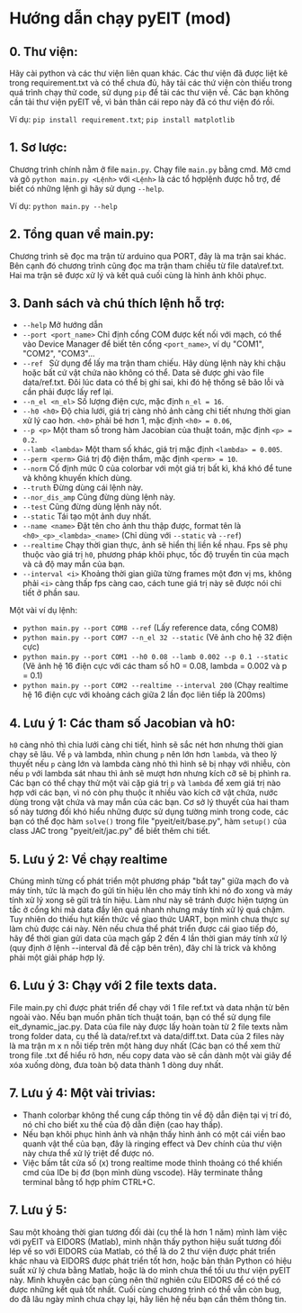 # Hướng dẫn chạy pyEIT (mod)

## 0. Thư viện: 
Hãy cài python và các thư viện liên quan khác. Các thư viện đã được liệt kê trong requirement.txt và có thể chưa đủ, hãy tải các thứ viện còn thiếu trong quá trình chạy thử code, sử dụng `pip` để tải các thư viện về. Các bạn không cần tải thư viện pyEIT về, vì bản thân cái repo này đã có thư viện đó rồi.

Ví dụ: `pip install requirement.txt`; `pip install matplotlib`

## 1. Sơ lược:
Chương trình chính nằm ở file `main.py`. Chạy file `main.py` bằng cmd. Mở cmd và gõ `python main.py <Lệnh>` với `<Lệnh>` là các tổ hợplệnh được hỗ trợ, để biết có những lệnh gì hãy sử dụng `--help`. 

Ví dụ: `python main.py --help`

## 2. Tổng quan về main.py:
Chương trình sẽ đọc ma trận từ arduino qua PORT, đây là ma trận sai khác. Bên cạnh đó chương trình cũng đọc ma trận tham chiếu từ file data\ref.txt. Hai ma trận sẽ được xử lý và kết quả cuối cùng là hình ảnh khôi phục.

## 3. Danh sách và chú thích lệnh hỗ trợ:
-  `--help`            Mở hướng dẫn
-  `--port <port_name>`        Chỉ định cổng COM được kết nối với mạch, có thể vào Device Manager để biết tên cổng `<port_name>`, ví dụ "COM1", "COM2", "COM3"...
-  `--ref `             Sử dụng để lấy ma trận tham chiếu. Hãy dùng lệnh này khi chậu hoặc bất cứ vật chứa nào không có thể. Data sẽ được ghi vào file data/ref.txt. Đôi lúc data có thể bị ghi sai, khi đó hệ thống sẽ bão lỗi và cần phải được lấy ref lại.
- `--n_el <n_el>`          Số lượng điện cực, mặc định `n_el = 16`.
-  `--h0 <h0>`               Độ chia lưới, giá trị càng nhỏ ảnh càng chi tiết nhưng thời gian xử lý cao hơn. `<h0>` phải bé hơn 1, mặc định `<h0> = 0.06`,
-  `--p <p>`            Một tham số trong hàm Jacobian của thuật toán, mặc định `<p> = 0.2`. 
-  `--lamb <lambda>`    Một tham số khác, giá trị mặc định `<lambda> = 0.005`.
-  `--perm <perm>`             Giá trị độ điện thẩm, mặc định `<perm> = 10`.
-  `--norm`             Cố định mức 0 của colorbar với một giá trị bất kì, khá khó để tune và không khuyến khích dùng.
-  `--truth`            Đừng dùng cái lệnh này.
-  `--nor_dis_amp`      Cũng đừng dùng lệnh này. 
-  `--test`             Cũng đừng dùng lệnh này nốt.
-  `--static`           Tái tạo một ảnh duy nhất.
-  `--name <name>`             Đặt tên cho ảnh thu thập được, format tên là `<h0>_<p>_<lambda>_<name>` (Chỉ dùng với `--static` và `--ref`)
-  `--realtime`         Chạy thời gian thực, ảnh sẽ hiển thị liền kề nhau. Fps sẽ phụ thuộc vào giá trị `h0`, phương pháp khôi phục, tốc độ truyền tin của mạch và cả độ may mắn của bạn.
-  `--interval <i>`         Khoảng thời gian giữa từng frames một đơn vị ms, không phải `<i>` càng thấp fps càng cao, cách tune giá trị này sẽ được nói chi tiết ở phần sau.

Một vài ví dụ lệnh:
-  `python main.py --port COM8 --ref`      (Lấy reference data, cổng COM8)
-  `python main.py --port COM7 --n_el 32 --static`     (Vẽ ảnh cho hệ 32 điện cực)
-  `python main.py --port COM1 --h0 0.08 --lamb 0.002 --p 0.1 --static`    (Vẽ ảnh hệ 16 điện cực với các tham số h0 = 0.08, lambda = 0.002 và p = 0.1)
-  `python main.py --port COM2 --realtime --interval 200`      (Chạy realtime hệ 16 điện cực với khoảng cách giữa 2 lần đọc liên tiếp là 200ms)

## 4. Lưu ý 1: Các tham số Jacobian và h0:

`h0` càng nhỏ thì chia lưới càng chi tiết, hình sẽ sắc nét hơn nhưng thời gian chạy sẽ lâu. Về `p` và lambda, nhìn chung `p` nên lớn hơn `lambda`, và theo lý thuyết nếu `p` càng lớn và lambda càng nhỏ thì hình sẽ bị nhạy với nhiễu, còn nếu `p` với lambda sát nhau thì ảnh sẽ mượt hơn nhưng kích cỡ sẽ bị phình ra. Các bạn có thể chạy thử một vài cặp giá trị `p` và `lambda` để xem giá trị nào hợp với các bạn, vì nó còn phụ thuộc ít nhiều vào kích cỡ vật chứa, nước dùng trong vật chứa và may mắn của các bạn. Cơ sở lý thuyết của hai tham số này tương đối khó hiểu những được sử dụng tường minh trong code, các bạn có thể đọc hàm `solve()` trong file "pyeit/eit/base.py", hàm `setup()` của class JAC trong "pyeit/eit/jac.py" để biết thêm chi tiết.

## 5. Lưu ý 2: Về chạy realtime
Chúng mình từng cố phát triển một phương pháp "bắt tay" giữa mạch đo và máy tính, tức là mạch đo gửi tín hiệu lên cho máy tính khi nó đo xong và máy tính xử lý xong sẽ gửi trả tín hiệu. Làm như này sẽ tránh được hiện tượng ùn tắc ở cổng khi mà data đẩy lên quá nhanh nhưng máy tính xử lý quá chậm. Tuy nhiên do thiếu hụt kiến thức về giao thức UART, bọn mình chưa thực sự làm chủ được cái này. Nên nếu chưa thể phát triển được cái giao tiếp đó, hãy để thời gian gửi data của mạch gấp 2 đến 4 lần thời gian máy tính xử lý (quy định ở lệnh --interval đã đề cập bên trên), đây chỉ là trick và không phải một giải pháp hợp lý.

## 6. Lưu ý 3: Chạy với 2 file texts data.
File main.py chỉ được phát triển để chạy với 1 file ref.txt và data nhận từ bên ngoài vào. Nếu bạn muốn phân tích thuật toán, bạn có thể sử dụng file eit_dynamic_jac.py. Data của file này được lấy hoàn toàn từ 2 file texts nằm trong folder data, cụ thể là data/ref.txt và data/diff.txt. Data của 2 files này là ma trận m x n nỗi tiếp trên một hàng duy nhất (Các bạn có thể xem thử trong file .txt để hiểu rõ hơn, nếu copy data vào sẽ cần dành một vài giây để xóa xuống dòng, đưa toàn bộ data thành 1 dòng duy nhất.

## 7. Lưu ý 4: Một vài trivias:
- Thanh colorbar không thể cung cấp thông tin về độ dẫn điện tại vị trí đó, nó chỉ cho biết xu thế của độ dẫn điện (cao hay thấp).
- Nếu bạn khôi phục hình ảnh và nhận thấy hình ảnh có một cái viền bao quanh vật thể của bạn, đây là ringing effect và Dev chính của thư viện này chưa thể xử lý triệt để được nó.
- Việc bấm tắt cửa số (x) trong realtime mode thỉnh thoảng có thể khiến cmd của IDe bị đơ (bọn mình dùng vscode). Hãy terminate thẳng terminal bằng tổ hợp phím CTRL+C.

## 7. Lưu ý 5: 
Sau một khoảng thời gian tương đối dài (cụ thể là hơn 1 năm) mình làm việc với pyEIT và EIDORS (Matlab), mình nhận thấy python hiệu suất tương đối lép vế so với EIDORS của Matlab, có thể là do 2 thư viện được phát triển khác nhau và EIDORS được phát triển tốt hơn, hoặc bản thân Python có hiệu suất xử lý chưa bằng Matlab, hoặc là do mình chưa thể tối ưu thư viện pyEIT này. Mình khuyên các bạn cũng nên thử nghiên cứu EIDORS để có thể có được những kết quả tốt nhất. Cuối cùng chương trình có thể vẫn còn bug, do đã lâu ngày mình chưa chạy lại, hãy liên hệ nếu bạn cần thêm thông tin.